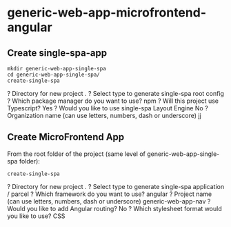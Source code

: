 # generic-web-app-microfrontend-angular

## Create single-spa-app
```
mkdir generic-web-app-single-spa
cd generic-web-app-single-spa/
create-single-spa
```
? Directory for new project .
? Select type to generate single-spa root config
? Which package manager do you want to use? npm
? Will this project use Typescript? Yes
? Would you like to use single-spa Layout Engine No
? Organization name (can use letters, numbers, dash or underscore) jj

## Create MicroFrontend App
From the root folder of the project (same level of generic-web-app-single-spa folder):
```
create-single-spa
```
? Directory for new project .
? Select type to generate single-spa application / parcel
? Which framework do you want to use? angular
? Project name (can use letters, numbers, dash or underscore) generic-web-app-nav
? Would you like to add Angular routing? No
? Which stylesheet format would you like to use? CSS